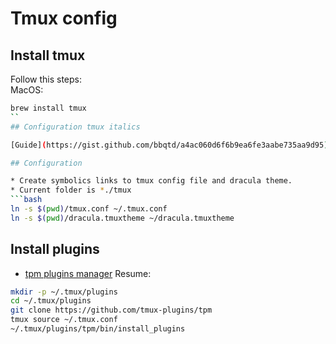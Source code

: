# Tmux config

## Install tmux
Follow this steps: \
MacOS:
```bash
brew install tmux
``
## Configuration tmux italics

[Guide](https://gist.github.com/bbqtd/a4ac060d6f6b9ea6fe3aabe735aa9d95)

## Configuration

* Create symbolics links to tmux config file and dracula theme.
* Current folder is *./tmux
```bash
ln -s $(pwd)/tmux.conf ~/.tmux.conf
ln -s $(pwd)/dracula.tmuxtheme ~/dracula.tmuxtheme
```

## Install plugins

* [tpm plugins manager](https://github.com/tmux-plugins/tpm)
Resume:
```bash
mkdir -p ~/.tmux/plugins
cd ~/.tmux/plugins
git clone https://github.com/tmux-plugins/tpm
tmux source ~/.tmux.conf
~/.tmux/plugins/tpm/bin/install_plugins
```


